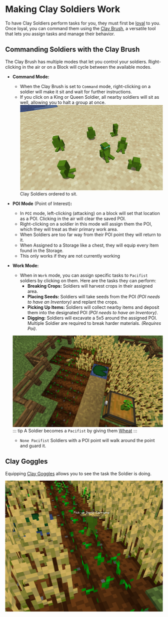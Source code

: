 # Making Clay Soldiers Work

To have Clay Soldiers perform tasks for you, they must first be [loyal](clay-soldiers#gaining-loyalty-from-a-team) to you.
Once loyal, you can command them using the [Clay Brush](./items/clay-brush.md),
a versatile tool that lets you assign tasks and manage their behavior.

## Commanding Soldiers with the Clay Brush

The Clay Brush has multiple modes that let you control your soldiers.
Right-clicking in the air or on a Block will cycle between the available modes.

* **Command Mode:**
  * When the Clay Brush is set to `Command` mode,
  right-clicking on a soldier will make it sit and wait for further instructions.
  * If you click on a King or Queen Soldier, all nearby soldiers will sit as well,
  allowing you to halt a group at once.
  ![Sitting Clay Soldiers](../assets/sitting-soldiers.png)
  Clay Soldiers ordered to sit.

* **POI Mode** (Point of Interest)**:**
  * In `POI` mode, left-clicking (attacking) on a block will set that location as a POI.
  Clicking in the air will clear the saved POI.
  * Right-clicking on a soldier in this mode will assign them the POI,
  which they will treat as their primary work area.
  * When Soldiers are too far way from their POI point they will return to it.
  * When Assigned to a Storage like a chest, they will equip every Item found in the Storage.
  * This only works if they are not currently working

* **Work Mode:**
  * When in `Work` mode, you can assign specific tasks to `Pacifist` soldiers by clicking on them.
  Here are the tasks they can perform:
    * **Breaking Crops:** Soldiers will harvest crops in their assigned area.
    * **Placing Seeds:** Soldiers will take seeds from the POI _(POI needs to have an Inventory)_ and replant the crops.
    * **Picking Up Items:** Soldiers will collect nearby items and deposit them into the designated POI _(POI needs to have an Inventory)_.
    * **Digging:** Soldiers will excavate a 5x5 around the assigned POI. Multiple Soldier are required to break harder materials. _(Requires Poi)_.

  ![Clay Soldiers Working](../assets/clay-soldier-working.png)
  ::: tip
  A Soldier becomes a `Pacifist` by giving them [Wheat](default-items.md#items)
  :::
  * `None Pacifist` Soldiers with a POI point will walk around the point and guard it.


## Clay Goggles

Equipping [Clay Goggles](./items/clay-goggles.md) allows you to see the task the Soldier is doing.

![Clay Goggles Info Display](../assets/goggles-info-pickup.png)

